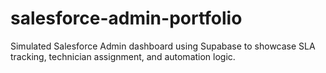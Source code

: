 # salesforce-admin-portfolio
Simulated Salesforce Admin dashboard using Supabase to showcase SLA tracking, technician assignment, and automation logic.
